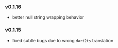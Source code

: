 ### v0.1.16
   - better null string wrapping behavior

### v0.1.15
   - fixed subtle bugs due to wrong `dart2ts` translation

